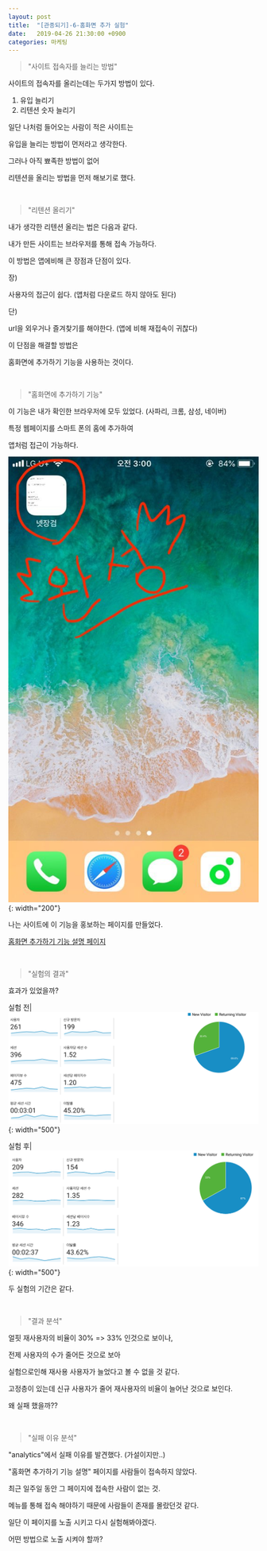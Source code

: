 ```yaml
---
layout: post
title:  "[관종되기]-6-홈화면 추가 실험"
date:   2019-04-26 21:30:00 +0900
categories: 마케팅
---
```


> "사이트 접속자를 늘리는 방법"

사이트의 접속자를 올리는데는 두가지 방법이 있다.

1) 유입 늘리기
2) 리텐션 숫자 늘리기

일단 나처럼 들어오는 사람이 적은 사이트는 

유입을 늘리는 방법이 먼저라고 생각한다. 

그러나 아직 뾰족한 방법이 없어 

리텐션을 올리는 방법을 먼저 해보기로 했다.

<br>

> "리텐션 올리기"

내가 생각한 리텐션 올리는 법은 다음과 같다.

내가 만든 사이트는 브라우저를 통해 접속 가능하다.

이 방법은 앱에비해 큰 장점과 단점이 있다.

장)

사용자의 접근이 쉽다.
(앱처럼 다운로드 하지 않아도 된다)

단)

url을 외우거나 즐겨찾기를 해야한다.
(앱에 비해 재접속이 귀찮다)

이 단점을 해결할 방법은

홈화면에 추가하기 기능을 사용하는 것이다.

<br>

> "홈화면에 추가하기 기능"

이 기능은 내가 확인한 브라우저에 모두 있었다.
(사파리, 크롬, 삼성, 네이버)

특정 웹페이지를 스마트 폰의 홈에 추가하여

앱처럼 접근이 가능하다.

![홈화면에 추가하기](/assets/img/2019-04-26-home-add.jpeg){: width="200"}

나는 사이트에 이 기능을 홍보하는 페이지를 만들었다.

[홈화면 추가하기 기능 설명 페이지][home-add]

<br>

> "실험의 결과"

효과가 있었을까?

실험 전|![before-experiment](/assets/img/2019-04-26-b.e..png){: width="500"}

실험 후|![after-experiment](/assets/img/2019-04-26-a.e..png){: width="500"}

두 실험의 기간은 같다.

<br>

> "결과 분석"

얼핏 재사용자의 비율이 30% => 33% 인것으로 보이나,

전제 사용자의 수가 줄어든 것으로 보아

실험으로인해 재사용 사용자가 늘었다고 볼 수 없을 것 같다.

고정층이 있는데 신규 사용자가 줄어 재사용자의 비율이 늘어난 것으로 보인다.

왜 실패 했을까??

<br>

> "실패 이유 분석"

"analytics"에서 실패 이유를 발견했다. (가설이지만..)

"홈화면 추가하기 기능 설명" 페이지를 사람들이 접속하지 않았다.

최근 일주일 동안 그 페이지에 접속한 사람이 없는 것.

메뉴를 통해 접속 해야하기 때문에 사람들이 존재를 몰랐던것 같다.

일단 이 페이지를 노출 시키고 다시 실험해봐야겠다.

어떤 방법으로 노출 시켜야 할까?

[home-add]: http://netflix-genre-search.s3-website.ap-northeast-2.amazonaws.com/easy-to-use




